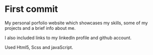 # First commit

My personal porfolio website which showcases my skills, some of my projects and a brief info about me.

I also included links to my linkedIn profile and github account.

Used Html5, Scss and javaScript.
